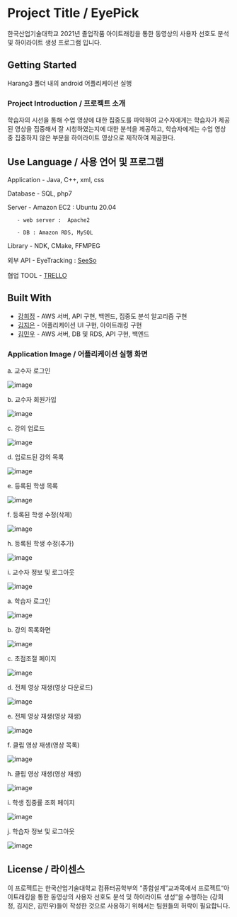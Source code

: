 # Project Title / EyePick

한국산업기술대학교 2021년 졸업작품
아이트래킹을 통한 동영상의 사용자 선호도 분석 및 하이라이트 생성 프로그램 입니다.


## Getting Started

Harang3 폴더 내의 android 어플리케이션 실행


### Project Introduction / 프로젝트 소개

학습자의 시선을 통해 수업 영상에 대한 집중도를 파악하여 교수자에게는 학습자가 제공된 영상을 집중해서 잘 시청하였는지에 대한 분석을 제공하고, 학습자에게는 수업 영상 중 집중하지 않은 부분을 하이라이트 영상으로 제작하여 제공한다.


## Use Language / 사용 언어 및 프로그램

Application - Java, C++, xml, css

Database - SQL, php7

Server - Amazon EC2 : Ubuntu 20.04

       - web server :  Apache2
       
       - DB : Amazon RDS, MySQL
       
Library - NDK, CMake, FFMPEG


외부 API - EyeTracking : [SeeSo](https://www.seeso.io/)


협업 TOOL - [TRELLO](https://trello.com/b/jbhhNMDq/harang)


## Built With

* [강희정](https://github.com/Heejeong01110) - AWS 서버, API 구현, 백엔드, 집중도 분석 알고리즘 구현
* [김지은](https://github.com/Jieun0317) - 어플리케이션 UI 구현, 아이트래킹 구현
* [김민우](https://github.com/alsdn1759) - AWS 서버, DB 및 RDS, API 구현, 백엔드


### Application Image / 어플리케이션 실행 화면

a. 교수자 로그인

![image](https://user-images.githubusercontent.com/48792627/122626722-f2d47f00-d0e6-11eb-94b9-9c796328dc2a.png)

b. 교수자 회원가입

![image](https://user-images.githubusercontent.com/48792627/122626723-f49e4280-d0e6-11eb-8690-2697cf7a3ef1.png)

c. 강의 업로드

![image](https://user-images.githubusercontent.com/48792627/122626727-f7993300-d0e6-11eb-95d4-093a320b4991.png)

d. 업로드된 강의 목록

![image](https://user-images.githubusercontent.com/48792627/122626729-fa942380-d0e6-11eb-954d-7e818440878b.png)

e. 등록된 학생 목록

![image](https://user-images.githubusercontent.com/48792627/122626737-fec04100-d0e6-11eb-893a-089d076f47e2.png)

f. 등록된 학생 수정(삭제)

![image](https://user-images.githubusercontent.com/48792627/122626738-008a0480-d0e7-11eb-8c10-90635998e145.png)

h. 등록된 학생 수정(추가)

![image](https://user-images.githubusercontent.com/48792627/122626741-04b62200-d0e7-11eb-946f-d925b4460aa0.png)

i. 교수자 정보 및 로그아웃 

![image](https://user-images.githubusercontent.com/48792627/122626743-067fe580-d0e7-11eb-965d-42f951bc29c4.png)



a. 학습자 로그인 

![image](https://user-images.githubusercontent.com/48792627/122626750-0aac0300-d0e7-11eb-81ec-53295a753a55.png)

b. 강의 목록화면

![image](https://user-images.githubusercontent.com/48792627/122626754-0da6f380-d0e7-11eb-8bb3-9eff847bd6e2.png)

c. 초점조절 페이지

![image](https://user-images.githubusercontent.com/48792627/122626758-10a1e400-d0e7-11eb-9b72-1deb7a7cb9b0.png)

d. 전체 영상 재생(영상 다운로드)

![image](https://user-images.githubusercontent.com/48792627/122626762-13043e00-d0e7-11eb-95ef-d7a936fe09ae.png)


e. 전체 영상 재생(영상 재생)

![image](https://user-images.githubusercontent.com/48792627/122626764-15669800-d0e7-11eb-954f-14c33cc79f70.png)

f. 클립 영상 재생(영상 목록)

![image](https://user-images.githubusercontent.com/48792627/122626766-17305b80-d0e7-11eb-833a-65d4e3baf043.png)

h. 클립 영상 재생(영상 재생)

![image](https://user-images.githubusercontent.com/48792627/122626775-1992b580-d0e7-11eb-929f-2992c20e6b86.png)

i. 학생 집중률 조회 페이지

![image](https://user-images.githubusercontent.com/48792627/122626778-1b5c7900-d0e7-11eb-9330-dac69b4499d9.png)

j. 학습자 정보 및 로그아웃 

![image](https://user-images.githubusercontent.com/48792627/122626782-1f889680-d0e7-11eb-9eed-857ced4e11bd.png)



## License / 라이센스

이 프로젝트는 한국산업기술대학교 컴퓨터공학부의 “종합설계”교과목에서 프로젝트“아이트래킹을 통한 동영상의 사용자 선호도 분석 및 하이라이트 생성”을 수행하는 (강희정, 김지은, 김민우)들이 작성한 것으로 사용하기 위해서는 팀원들의 허락이 필요합니다.
